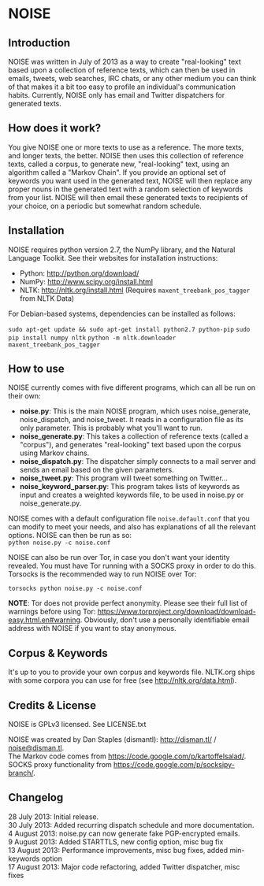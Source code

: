 NOISE
=====

Introduction
------------

NOISE was written in July of 2013 as a way to create "real-looking" text based upon a collection of reference texts, which can then be used in emails, tweets, web searches, IRC chats, or any other medium you can think of that makes it a bit too easy to profile an individual's communication habits. Currently, NOISE only has email and Twitter dispatchers for generated texts.

How does it work?
-----------------

You give NOISE one or more texts to use as a reference. The more texts, and longer texts, the better. NOISE then uses this collection of reference texts, called a corpus, to generate new, "real-looking" text, using an algorithm called a "Markov Chain". If you provide an optional set of keywords you want used in the generated text, NOISE will then replace any proper nouns in the generated text with a random selection of keywords from your list. NOISE will then email these generated texts to recipients of your choice, on a periodic but somewhat random schedule.

Installation
------------

NOISE requires python version 2.7, the NumPy library, and the Natural Language Toolkit. See their websites for installation instructions:

* Python: http://python.org/download/
* NumPy: http://www.scipy.org/install.html
* NLTK: http://nltk.org/install.html (Requires `maxent_treebank_pos_tagger` from NLTK Data)

For Debian-based systems, dependencies can be installed as follows:

`sudo apt-get update && sudo apt-get install python2.7 python-pip`
`sudo pip install numpy nltk`
`python -m nltk.downloader maxent_treebank_pos_tagger`

How to use
----------

NOISE currently comes with five different programs, which can all be run on their own:

* **noise.py**: This is the main NOISE program, which uses noise_generate, noise_dispatch, and noise_tweet. It reads in a configuration file as its only parameter. This is probably what you'll want to run.
* **noise_generate.py**: This takes a collection of reference texts (called a "corpus"), and generates "real-looking" text based upon the corpus using Markov chains.
* **noise_dispatch.py**: The dispatcher simply connects to a mail server and sends an email based on the given parameters.
* **noise_tweet.py**: This program will tweet something on Twitter...
* **noise_keyword_parser.py**: This program takes lists of keywords as input and creates a weighted keywords file, to be used in noise.py or noise_generate.py.

NOISE comes with a default configuration file `noise.default.conf` that you can modify to meet your needs, and also has explanations of all the relevant options. NOISE can then be run as so:  
`python noise.py -c noise.conf`

NOISE can also be run over Tor, in case you don't want your identity revealed. You must have Tor running with a SOCKS proxy in order to do this. Torsocks is the recommended way to run NOISE over Tor:

`torsocks python noise.py -c noise.conf`

**NOTE**: Tor does not provide perfect anonymity. Please see their full list of warnings before using Tor: https://www.torproject.org/download/download-easy.html.en#warning. Obviously, don't use a personally identifiable email address with NOISE if you want to stay anonymous.

Corpus & Keywords
-----------------

It's up to you to provide your own corpus and keywords file. NLTK.org ships with some corpora you can use for free (see http://nltk.org/data.html).

Credits & License
-----------------

NOISE is GPLv3 licensed. See LICENSE.txt

NOISE was created by Dan Staples (dismantl): http://disman.tl/ / noise@disman.tl.  
The Markov code comes from https://code.google.com/p/kartoffelsalad/.  
SOCKS proxy functionality from https://code.google.com/p/socksipy-branch/.

Changelog
---------

28 July 2013: Initial release.  
30 July 2013: Added recurring dispatch schedule and more documentation.  
4 August 2013: noise.py can now generate fake PGP-encrypted emails.  
9 August 2013: Added STARTTLS, new config option, misc bug fix  
13 August 2013: Performance improvements, misc bug fixes, added min-keywords option  
17 August 2013: Major code refactoring, added Twitter dispatcher, misc fixes  

